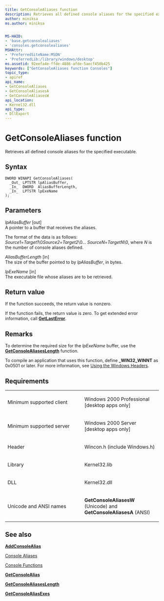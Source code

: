 ```yaml
---
title: GetConsoleAliases function
description: Retrieves all defined console aliases for the specified executable.
author: miniksa
ms.author: miniksa


MS-HAID:
- 'base.getconsolealiases'
- 'consoles.getconsolealiases'
MSHAttr:
- 'PreferredSiteName:MSDN'
- 'PreferredLib:/library/windows/desktop'
ms.assetid: 92eefa4e-ffde-4886-afde-5aecf450b425
keywords: ["GetConsoleAliases function Consoles"]
topic_type:
- apiref
api_name:
- GetConsoleAliases
- GetConsoleAliasesA
- GetConsoleAliasesW
api_location:
- Kernel32.dll
api_type:
- DllExport
---
```


# GetConsoleAliases function


Retrieves all defined console aliases for the specified executable.

Syntax
------

```ManagedCPlusPlus
DWORD WINAPI GetConsoleAliases(
  _Out_ LPTSTR lpAliasBuffer,
  _In_  DWORD  AliasBufferLength,
  _In_  LPTSTR lpExeName
);
```

Parameters
----------

*lpAliasBuffer* \[out\]  
A pointer to a buffer that receives the aliases.

The format of the data is as follows: *Source1*=*Target1*\\0*Source2*=*Target2*\\0... *SourceN*=*TargetN*\\0, where *N* is the number of console aliases defined.

*AliasBufferLength* \[in\]  
The size of the buffer pointed to by *lpAliasBuffer*, in bytes.

*lpExeName* \[in\]  
The executable file whose aliases are to be retrieved.

Return value
------------

If the function succeeds, the return value is nonzero.

If the function fails, the return value is zero. To get extended error information, call [**GetLastError**](https://msdn.microsoft.com/library/windows/desktop/ms679360).

Remarks
-------

To determine the required size for the *lpExeName* buffer, use the [**GetConsoleAliasesLength**](getconsolealiaseslength.md) function.

To compile an application that uses this function, define **\_WIN32\_WINNT** as 0x0501 or later. For more information, see [Using the Windows Headers](https://msdn.microsoft.com/library/windows/desktop/aa383745).

Requirements
------------

<table>
<colgroup>
<col width="50%" />
<col width="50%" />
</colgroup>
<tbody>
<tr class="odd">
<td><p>Minimum supported client</p></td>
<td><p>Windows 2000 Professional [desktop apps only]</p></td>
</tr>
<tr class="even">
<td><p>Minimum supported server</p></td>
<td><p>Windows 2000 Server [desktop apps only]</p></td>
</tr>
<tr class="odd">
<td><p>Header</p></td>
<td>Wincon.h (include Windows.h)</td>
</tr>
<tr class="even">
<td><p>Library</p></td>
<td>Kernel32.lib</td>
</tr>
<tr class="odd">
<td><p>DLL</p></td>
<td>Kernel32.dll</td>
</tr>
<tr class="even">
<td><p>Unicode and ANSI names</p></td>
<td><p><strong>GetConsoleAliasesW</strong> (Unicode) and <strong>GetConsoleAliasesA</strong> (ANSI)</p></td>
</tr>
<tr class="odd">
</tr>
<tr class="even">
</tr>
<tr class="odd">
</tr>
<tr class="even">
</tr>
</tbody>
</table>

## <span id="see_also"></span>See also


[**AddConsoleAlias**](addconsolealias.md)

[Console Aliases](console-aliases.md)

[Console Functions](console-functions.md)

[**GetConsoleAlias**](getconsolealias.md)

[**GetConsoleAliasesLength**](getconsolealiaseslength.md)

[**GetConsoleAliasExes**](getconsolealiasexes.md)

 

 




